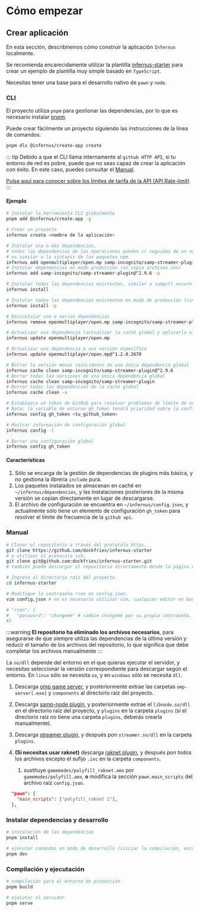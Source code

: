 # Cómo empezar

## Crear aplicación

En esta sección, describiremos cómo construir la aplicación `Infernus` localmente.

Se recomienda encarecidamente utilizar la plantilla [infernus-starter](https://github.com/dockfries/infernus-starter) para crear un ejemplo de plantilla muy simple basado en `TypeScript`.

Necesitas tener una base para el desarrollo nativo de `pawn` y `node`.

### CLI

El proyecto utiliza `pnpm` para gestionar las dependencias, por lo que es necesario instalar [pnpm](https://pnpm.io/).

Puede crear fácilmente un proyecto siguiendo las instrucciones de la línea de comandos.

```sh
pnpm dlx @infernus/create-app create
```

::: tip
Debido a que el CLI llama internamente al `github HTTP API`, si tu entorno de red es pobre, puede que no seas capaz de crear la aplicación con éxito. En este caso, puedes consultar el [Manual](#manual).

[Pulse aquí para conocer sobre los límites de tarifa de la API (API Rate-limit)](https://docs.github.com/en/rest/using-the-rest-api/rate-limits-for-the-rest-api?apiVersion=2022-11-28#about-primary-rate-limits)
:::

#### Ejemplo

```sh
# Instalar la herramienta CLI globalmente
pnpm add @infernus/create-app -g

# Crear un proyecto
infernus create <nombre de la aplicación>

# Instalar una o más dependencias, 
# todas las dependencias de las operaciones pueden ir seguidas de un número de versión, 
# es similar a la sintaxis de los paquetes npm.
infernus add openmultiplayer/open.mp samp-incognito/samp-streamer-plugin@^2.9.6
# Instalar dependencias en modo producción (no copia archivos inc)
infernus add samp-incognito/samp-streamer-plugin@^2.9.6 -p

# Instalar todas las dependencias existentes, similar a sampctl ensure
infernus install

# Instalar todas las dependencias existentes en modo de producción (sin copiar archivos inc).
infernus install -p

# Desinstalar una o varias dependencias
infernus remove openmultiplayer/open.mp samp-incognito/samp-streamer-plugin@^2.9.6

# Actualizar una dependencia (actualizar la caché global y aplicarla al directorio actual)
infernus update openmultiplayer/open.mp

# Actualizar una dependencia a una versión específica
infernus update openmultiplayer/open.mp@^1.2.0.2670

# Borrar la versión menos coincidente de una única dependencia global
infernus cache clean samp-incognito/samp-streamer-plugin@^2.9.6
# Borrar todas las versiones de una única dependencia global
infernus cache clean samp-incognito/samp-streamer-plugin
# Borrar todas las dependencias de la caché global
infernus cache clean -a

# Establezca un token de GitHub para resolver problemas de límite de velocidad de la API (a petición).
# Nota: la variable de entorno gh_token tendrá prioridad sobre la configuración global.
infernus config gh_token <tu_github_token>

# Mostrar información de configuración global
infernus config -l

# Borrar una configuración global
infernus config gh_token
```

#### Características

1. Sólo se encarga de la gestión de dependencias de plugins más básica, y no gestiona la librería `include` pura.
2. Los paquetes instalados se almacenan en caché en `~/infernus/dependencies`, y las instalaciones posteriores de la misma versión se copian directamente en lugar de descargarse.
3. El archivo de configuración se encuentra en `~/infernus/config.json`, y actualmente sólo tiene un elemento de configuración `gh_token` para resolver el límite de frecuencia de la `github api`.

### Manual

```sh
# Clonar el repositorio a través del protocolo https.
git clone https://github.com/dockfries/infernus-starter
# o utilizar el protocolo ssh.
git clone git@github.com:dockfries/infernus-starter.git
# también puede descargar el repositorio directamente desde la página de GitHub.

# Ingresa al directorio raíz del proyecto.
cd infernus-starter

# Modifique la contraseña rcon en config.json.
vim config.json # no es necesario utilizar vim, cualquier editor es bueno.

# "rcon": {
#   "password": "changeme" # cambie changeme por su propia contraseña.
#}
```

:::warning
**El repositorio ha eliminado los archivos necesarios**, para asegurarse de que siempre utiliza las dependencias de la última versión y reducir el tamaño de los archivos del repositorio, lo que significa que debe completar los archivos manualmente
:::

La `so/dll` depende del entorno en el que quieras ejecutar el servidor, y necesitas seleccionar la versión correspondiente para descargar según el entorno. En `linux` sólo se necesita `so`, y en `windows` sólo se necesita `dll`.

1. Descarga [omp game server](https://github.com/openmultiplayer/open.mp/releases), y posteriormente extrae las carpetas `omp-server[.exe]` y `components` al directorio raíz del proyecto.

2. Descarga [samp-node plugin](https://github.com/AmyrAhmady/samp-node/releases), y posteriormente extrae el `libnode.so/dll` en el directorio raíz del proyecto, y `plugins` en la carpeta `plugins` (si el directorio raíz no tiene una carpeta `plugins`, deberás crearla manualmente).

3. Descarga [streamer plugin](https://github.com/samp-incognito/samp-streamer-plugin/releases), y después pon `streamer.so/dll` en la carpeta `plugins`.

4. **(Si necesitas usar raknet)** descarga [raknet plugin](https://github.com/katursis/Pawn.RakNet/releases), y después pon todos los archivos excepto el sufijo `.inc` en la carpeta `components`.
   1. sustituye `gamemodes/polyfill_raknet.amx` por `gamemodes/polyfill.amx`, **o** modifica la sección `pawn.main_scripts` del archivo raíz `config.json`.

```json
  "pawn": {
    "main_scripts": ["polyfill_raknet 1"],
  },
```

### Instalar dependencias y desarrollo

```sh
# instalación de las dependencias
pnpm install

# ejecutar comandos en modo de desarrollo (iniciar la compilación, escuchar los cambios y reiniciar automáticamente)
pnpm dev
```

### Compilación y ejecutación

```sh
# compilación para el entorno de producción
pnpm build

# ejecutar el servidor
pnpm serve
```
